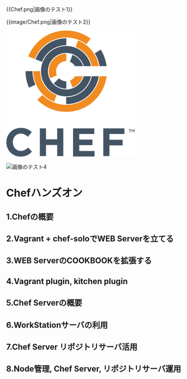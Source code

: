 {{Chef.png|画像のテスト1}}

{{image/Chef.png|画像のテスト2}}

![画像のテスト3](Chef.png)

![画像のテスト4](image.png)

# Chefハンズオン

## 1.Chefの概要

## 2.Vagrant + chef-soloでWEB Serverを立てる

## 3.WEB ServerのCOOKBOOKを拡張する

## 4.Vagrant plugin, kitchen plugin

## 5.Chef Serverの概要

## 6.WorkStationサーバの利用

## 7.Chef Server リポジトリサーバ活用

## 8.Node管理, Chef Server, リポジトリサーバ運用
